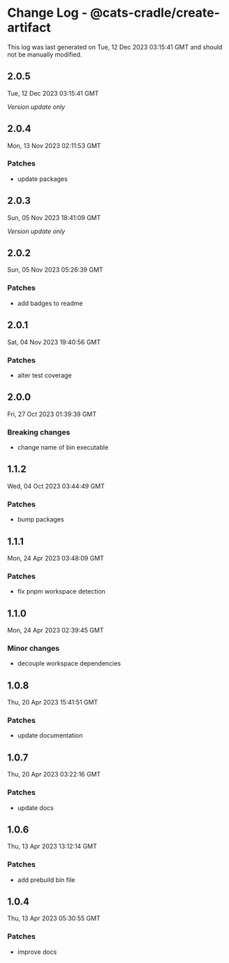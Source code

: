 # Change Log - @cats-cradle/create-artifact

This log was last generated on Tue, 12 Dec 2023 03:15:41 GMT and should not be manually modified.

## 2.0.5
Tue, 12 Dec 2023 03:15:41 GMT

_Version update only_

## 2.0.4
Mon, 13 Nov 2023 02:11:53 GMT

### Patches

- update packages

## 2.0.3
Sun, 05 Nov 2023 18:41:09 GMT

_Version update only_

## 2.0.2
Sun, 05 Nov 2023 05:26:39 GMT

### Patches

- add badges to readme

## 2.0.1
Sat, 04 Nov 2023 19:40:56 GMT

### Patches

- alter test coverage

## 2.0.0
Fri, 27 Oct 2023 01:39:39 GMT

### Breaking changes

- change name of bin executable

## 1.1.2
Wed, 04 Oct 2023 03:44:49 GMT

### Patches

- bump packages

## 1.1.1
Mon, 24 Apr 2023 03:48:09 GMT

### Patches

- fix pnpm workspace detection

## 1.1.0
Mon, 24 Apr 2023 02:39:45 GMT

### Minor changes

- decouple workspace dependencies

## 1.0.8
Thu, 20 Apr 2023 15:41:51 GMT

### Patches

- update documentation

## 1.0.7
Thu, 20 Apr 2023 03:22:16 GMT

### Patches

- update docs

## 1.0.6
Thu, 13 Apr 2023 13:12:14 GMT

### Patches

- add prebuild bin file

## 1.0.4
Thu, 13 Apr 2023 05:30:55 GMT

### Patches

- improve docs

